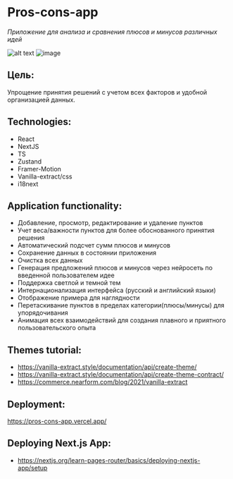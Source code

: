# Pros-cons-app

_Приложение для анализа и сравнения плюсов и минусов различных идей_

![alt text](Example-.gif)
![image](https://github.com/user-attachments/assets/01215aae-7f62-43d3-ab0a-d6b9e488d5d6)


## Цель:
Упрощение принятия решений с учетом всех факторов и удобной организацией данных.

## Technologies:
- React
- NextJS
- TS
- Zustand
- Framer-Motion
- Vanilla-extract/css
- i18next

## Application functionality:
- Добавление, просмотр, редактирование и удаление пунктов
- Учет веса/важности пунктов для более обоснованного принятия решения
- Автоматический подсчет сумм плюсов и минусов
- Сохранение данных в состоянии приложения
- Очистка всех данных
- Генерация предложений плюсов и минусов через нейросеть по введенной пользователем идее
- Поддержка светлой и темной тем
- Интернационализация интерфейса (русский и английский языки)
- Отображение примера для наглядности
- Перетаскивание пунктов в пределах категории(плюсы/минусы) для упорядочивания
- Анимация всех взаимодействий для создания плавного и приятного пользовательского опыта

## Themes tutorial:
- https://vanilla-extract.style/documentation/api/create-theme/
- https://vanilla-extract.style/documentation/api/create-theme-contract/
- https://commerce.nearform.com/blog/2021/vanilla-extract

## Deployment:
https://pros-cons-app.vercel.app/

## Deploying Next.js App:
- https://nextjs.org/learn-pages-router/basics/deploying-nextjs-app/setup

<!-- Internationalization(i18next):
- https://www.youtube.com/watch?v=iN0BY5fEqws -->
